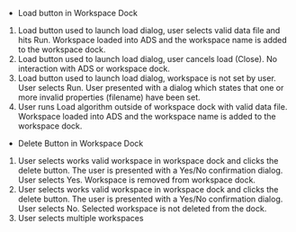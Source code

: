 * Load button in Workspace Dock
1. Load button used to launch load dialog, user selects valid data file and hits Run. Workspace loaded into ADS and the workspace name is added to the workspace dock.
2. Load button used to launch load dialog, user cancels load (Close). No interaction with ADS or workspace dock.
3. Load button used to launch load dialog, workspace is not set by user. User selects Run. User presented with a dialog which states that one or more invalid properties (filename) have been set.
4. User runs Load algorithm outside of workspace dock with valid data file. Workspace loaded into ADS and the workspace name is added to the workspace dock.
* Delete Button in Workspace Dock
1. User selects works valid workspace in workspace dock and clicks the delete button. The user is presented with a Yes/No confirmation dialog. User selects Yes. Workspace is removed from workspace dock.
2. User selects works valid workspace in workspace dock and clicks the delete button. The user is presented with a Yes/No confirmation dialog. User selects No. Selected workspace is not deleted from the dock.
3. User selects multiple workspaces 
